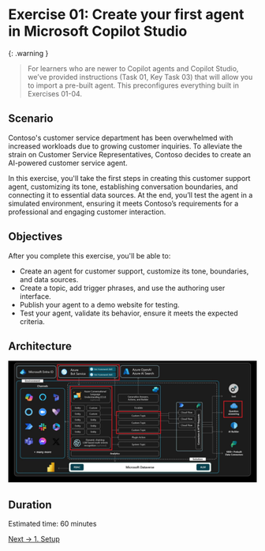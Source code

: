 # Exercise 01: Create your first agent in Microsoft Copilot Studio

{: .warning } 
> For learners who are newer to Copilot agents and Copilot Studio, we’ve provided instructions (Task 01, Key Task 03) that will allow you to import a pre-built agent. This preconfigures everything built in Exercises 01-04. 

## Scenario

Contoso's customer service department has been overwhelmed with increased workloads due to growing customer inquiries. To alleviate the strain on Customer Service Representatives, Contoso decides to create an AI-powered customer service agent.

In this exercise, you'll take the first steps in creating this customer support agent, customizing its tone, establishing conversation boundaries, and connecting it to essential data sources. At the end, you’ll test the agent in a simulated environment, ensuring it meets Contoso’s requirements for a professional and engaging customer interaction.

## Objectives

After you complete this exercise, you'll be able to:

-   Create an agent for customer support, customize its tone, boundaries, and data sources.
-   Create a topic, add trigger phrases, and use the authoring user interface.
-   Publish your agent to a demo website for testing.
-   Test your agent, validate its behavior, ensure it meets the expected criteria.

## Architecture

![1maxxwc7.jpg](../../media/1maxxwc7.jpg)

## Duration

Estimated time: 60 minutes

[Next → 1. Setup](0101-EN.md)